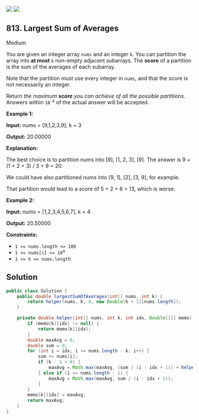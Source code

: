 [![](https://img.shields.io/github/stars/javadev/LeetCode-in-Java?label=Stars&style=flat-square)](https://github.com/javadev/LeetCode-in-Java)
[![](https://img.shields.io/github/forks/javadev/LeetCode-in-Java?label=Fork%20me%20on%20GitHub%20&style=flat-square)](https://github.com/javadev/LeetCode-in-Java/fork)

## 813\. Largest Sum of Averages

Medium

You are given an integer array `nums` and an integer `k`. You can partition the array into **at most** `k` non-empty adjacent subarrays. The **score** of a partition is the sum of the averages of each subarray.

Note that the partition must use every integer in `nums`, and that the score is not necessarily an integer.

Return _the maximum **score** you can achieve of all the possible partitions_. Answers within <code>10<sup>-6</sup></code> of the actual answer will be accepted.

**Example 1:**

**Input:** nums = [9,1,2,3,9], k = 3

**Output:** 20.00000

**Explanation:** 

The best choice is to partition nums into [9], [1, 2, 3], [9]. The answer is 9 + (1 + 2 + 3) / 3 + 9 = 20. 

We could have also partitioned nums into [9, 1], [2], [3, 9], for example. 

That partition would lead to a score of 5 + 2 + 6 = 13, which is worse.

**Example 2:**

**Input:** nums = [1,2,3,4,5,6,7], k = 4

**Output:** 20.50000

**Constraints:**

*   `1 <= nums.length <= 100`
*   <code>1 <= nums[i] <= 10<sup>4</sup></code>
*   `1 <= k <= nums.length`

## Solution

```java
public class Solution {
    public double largestSumOfAverages(int[] nums, int k) {
        return helper(nums, k, 0, new Double[k + 1][nums.length]);
    }

    private double helper(int[] nums, int k, int idx, Double[][] memo) {
        if (memo[k][idx] != null) {
            return memo[k][idx];
        }
        double maxAvg = 0;
        double sum = 0;
        for (int i = idx; i <= nums.length - k; i++) {
            sum += nums[i];
            if (k - 1 > 0) {
                maxAvg = Math.max(maxAvg, (sum / (i - idx + 1)) + helper(nums, k - 1, i + 1, memo));
            } else if (i == nums.length - 1) {
                maxAvg = Math.max(maxAvg, sum / (i - idx + 1));
            }
        }
        memo[k][idx] = maxAvg;
        return maxAvg;
    }
}
```